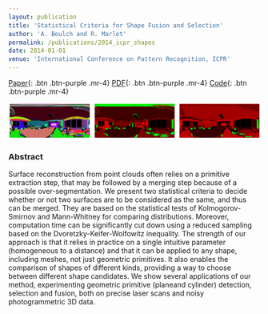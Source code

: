 ```yaml
---
layout: publication
title: 'Statistical Criteria for Shape Fusion and Selection'
author: 'A. Boulch and R. Marlet'
permalink: /publications/2014_icpr_shapes
date: 2014-01-01
venue: 'International Conference on Pattern Recognition, ICPR'
---
```


[Paper](https://dl.acm.org/doi/abs/10.1109/ICPR.2014.171){: .btn .btn-purple .mr-4}
[PDF](/files/2014_icpr_fusion/2014_icpr_fusion_boulch.pdf){: .btn .btn-purple .mr-4}
[Code](https://github.com/aboulch/primitive_merging){: .btn .btn-purple .mr-4}

![](/files/2014_icpr_fusion/2014_icpr_fusion.png)

### Abstract

Surface reconstruction from point clouds often relies on a primitive extraction step, that may be followed by a merging step because of a possible over-segmentation. We present two statistical criteria to decide whether or not two surfaces are to be considered as the same, and thus can be merged. They are based on the statistical tests of Kolmogorov-Smirnov and Mann-Whitney for comparing distributions. Moreover, computation time can be significantly cut down using a reduced sampling based on the Dvoretzky-Keifer-Wolfowitz inequality. The strength of our approach is that it relies in practice on a single intuitive parameter (homogeneous to a distance) and that it can be applied to any shape, including meshes, not just geometric primitives. It also enables the comparison of shapes of different kinds, providing a way to choose between different shape candidates. We show several applications of our method, experimenting geometric primitive (planeand cylinder) detection, selection and fusion, both on precise laser scans and noisy photogrammetric 3D data.